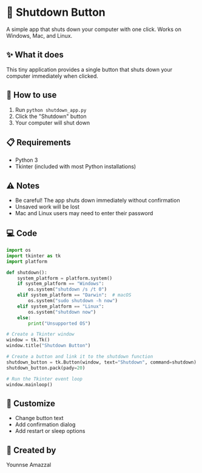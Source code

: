 # 🔴 Shutdown Button

A simple app that shuts down your computer with one click. Works on Windows, Mac, and Linux.

## ✨ What it does

This tiny application provides a single button that shuts down your computer immediately when clicked.

## 🚀 How to use

1. Run `python shutdown_app.py`
2. Click the "Shutdown" button
3. Your computer will shut down

## 📋 Requirements

- Python 3
- Tkinter (included with most Python installations)

## ⚠️ Notes

- Be careful! The app shuts down immediately without confirmation
- Unsaved work will be lost
- Mac and Linux users may need to enter their password

## 💻 Code

```python
import os
import tkinter as tk
import platform

def shutdown():
    system_platform = platform.system()
    if system_platform == "Windows":
        os.system("shutdown /s /t 0")
    elif system_platform == "Darwin":  # macOS
        os.system("sudo shutdown -h now")
    elif system_platform == "Linux":
        os.system("shutdown now")
    else:
        print("Unsupported OS")

# Create a Tkinter window
window = tk.Tk()
window.title("Shutdown Button")

# Create a button and link it to the shutdown function
shutdown_button = tk.Button(window, text="Shutdown", command=shutdown)
shutdown_button.pack(pady=20)

# Run the Tkinter event loop
window.mainloop()
```

## 🌟 Customize

- Change button text
- Add confirmation dialog
- Add restart or sleep options

## 👤 Created by

Younnse Amazzal
